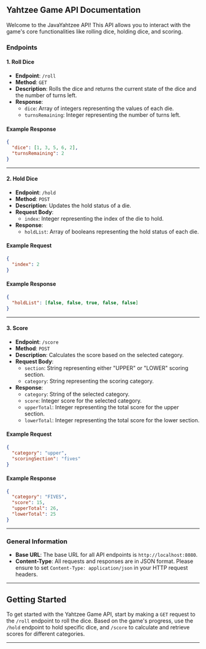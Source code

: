 

## Yahtzee Game API Documentation

Welcome to the JavaYahtzee API! This API allows you to interact with the game's core functionalities like rolling dice, holding dice, and scoring.

### Endpoints

#### 1. Roll Dice
- **Endpoint**: `/roll`
- **Method**: `GET`
- **Description**: Rolls the dice and returns the current state of the dice and the number of turns left.
- **Response**:
  - `dice`: Array of integers representing the values of each die.
  - `turnsRemaining`: Integer representing the number of turns left.

#### Example Response
```json
{
  "dice": [1, 3, 5, 6, 2],
  "turnsRemaining": 2
}
```

---

#### 2. Hold Dice
- **Endpoint**: `/hold`
- **Method**: `POST`
- **Description**: Updates the hold status of a die.
- **Request Body**:
  - `index`: Integer representing the index of the die to hold.
- **Response**:
  - `holdList`: Array of booleans representing the hold status of each die.

#### Example Request
```json
{
  "index": 2
}
```

#### Example Response
```json
{
  "holdList": [false, false, true, false, false]
}
```

---

#### 3. Score
- **Endpoint**: `/score`
- **Method**: `POST`
- **Description**: Calculates the score based on the selected category.
- **Request Body**:
  - `section`: String representing either "UPPER" or "LOWER" scoring section.
  - `category`: String representing the scoring category.
- **Response**:
  - `category`: String of the selected category.
  - `score`: Integer score for the selected category.
  - `upperTotal`: Integer representing the total score for the upper section.
  - `lowerTotal`: Integer representing the total score for the lower section.

#### Example Request
```json
{
  "category": "upper",
  "scoringSection": "fives"
}
```

#### Example Response
```json
{
  "category": "FIVES",
  "score": 15,
  "upperTotal": 26,
  "lowerTotal": 25
}
```

---

### General Information

- **Base URL**: The base URL for all API endpoints is `http://localhost:8080`.
- **Content-Type**: All requests and responses are in JSON format. Please ensure to set `Content-Type: application/json` in your HTTP request headers.


---

## Getting Started

To get started with the Yahtzee Game API, start by making a `GET` request to the `/roll` endpoint to roll the dice. Based on the game's progress, use the `/hold` endpoint to hold specific dice, and `/score` to calculate and retrieve scores for different categories.


---
